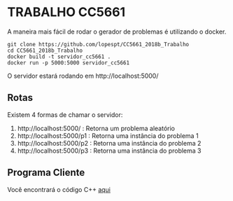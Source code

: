 TRABALHO CC5661
===============

A maneira mais fácil de rodar o gerador de problemas é utilizando o docker.

```shell
git clone https://github.com/lopespt/CC5661_2018b_Trabalho
cd CC5661_2018b_Trabalho
docker build -t servidor_cc5661 .
docker run -p 5000:5000 servidor_cc5661
```

O servidor estará rodando em http://localhost:5000/

Rotas
----

Existem 4 formas de chamar o servidor:

1. http://localhost:5000/ : Retorna um problema aleatório
2. http://localhost:5000/p1 : Retorna uma instância do problema 1
3. http://localhost:5000/p2 : Retorna uma instância do problema 2
4. http://localhost:5000/p3 : Retorna uma instância do problema 3

Programa Cliente
----

Você encontrará o código C++ [aqui](https://github.com/lopespt/CC5661_2018b_TrabalhoCliente)